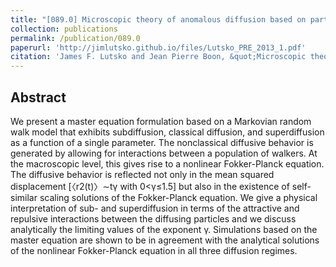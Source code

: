 ```yaml
---
title: "[089.0] Microscopic theory of anomalous diffusion based on particle interactions"
collection: publications
permalink: /publication/089.0
paperurl: 'http://jimlutsko.github.io/files/Lutsko_PRE_2013_1.pdf'
citation: 'James F. Lutsko and Jean Pierre Boon, &quot;Microscopic theory of anomalous diffusion based on particle interactions&quot;, <i>Phys. Rev. E</i>, <strong>88</strong>, 22108 (2013)'
---
```

Abstract
---
We present a master equation formulation based on a Markovian random walk model that exhibits subdiffusion, classical diffusion, and superdiffusion as a function of a single parameter. The nonclassical diffusive behavior is generated by allowing for interactions between a population of walkers. At the macroscopic level, this gives rise to a nonlinear Fokker-Planck equation. The diffusive behavior is reflected not only in the mean squared displacement [〈r2(t)〉∼tγ with 0<γ≤1.5] but also in the existence of self-similar scaling solutions of the Fokker-Planck equation. We give a physical interpretation of sub- and superdiffusion in terms of the attractive and repulsive interactions between the diffusing particles and we discuss analytically the limiting values of the exponent γ. Simulations based on the master equation are shown to be in agreement with the analytical solutions of the nonlinear Fokker-Planck equation in all three diffusion regimes.
